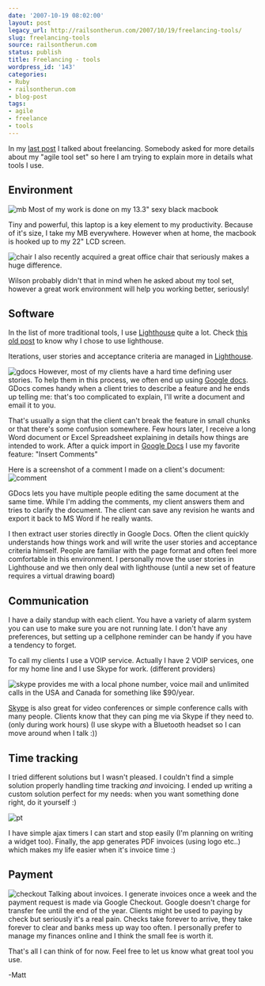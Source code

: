 ```yaml
---
date: '2007-10-19 08:02:00'
layout: post
legacy_url: http://railsontherun.com/2007/10/19/freelancing-tools/
slug: freelancing-tools
source: railsontherun.com
status: publish
title: Freelancing - tools
wordpress_id: '143'
categories:
- Ruby
- railsontherun.com
- blog-post
tags:
- agile
- freelance
- tools
---
```


In my [last post](http://railsontherun.com/2007/10/15/freelancing) I talked about freelancing. Somebody asked for more details about my "agile tool set" so here I am trying to explain more in details what tools I use.





## Environment





![mb](http://farm3.static.flickr.com/2204/1628322525_27ca6a2a6e_m.jpg)
Most of my work is done on my 13.3" sexy black macbook 





Tiny and powerful, this laptop is a key element to my productivity. Because of it's size, I take my MB everywhere. However when at home, the macbook is hooked up to my 22" LCD screen.





![chair](http://farm3.static.flickr.com/2169/1628495345_aae2d8fbbb_m.jpg) I also recently acquired a great office chair that seriously makes a huge difference.





Wilson probably didn't that in mind when he asked about my tool set, however a great work environment will help you working better, seriously!





## Software





In the list of more traditional tools, I use [Lighthouse](http://lighthouseapp.com) quite a lot. Check [this old post](http://railsontherun.com/2007/7/28/why-you-should-seriously-consider-using-lighthouse) to know why I chose to use lighthouse.





Iterations, user stories and acceptance criteria are managed in [Lighthouse](http://lighthouseapp.com).





![gdocs](http://docs.google.com/images/doclist/logo_docs.gif)
However, most of my clients have a hard time defining user stories. To help them in this process, we often end up using [Google docs](http://docs.google.com).
GDocs comes handy when a client tries to describe a feature and he ends up telling me: that's too complicated to explain, I'll write a document and email it to you.





That's usually a sign that the client can't break the feature in small chunks or that there's some confusion somewhere.
Few hours later, I receive a long Word document or Excel Spreadsheet explaining in details how things are intended to work. After a quick import in [Google Docs](http://docs.google.com) I use my favorite feature: "Insert Comments"





Here is a screenshot of a comment I made on a client's document:
![comment](http://farm3.static.flickr.com/2071/1629695728_fb31d71f58_o.jpg)





GDocs lets you have multiple people editing the same document at the same time. While I'm adding the comments, my client answers them and tries to clarify the document. The client can save any revision he wants and export it back to MS Word if he really wants.





I then extract user stories directly in Google Docs. Often the client quickly understands how things work and will write the user stories and acceptance criteria himself. People are familiar with the page format and often feel more comfortable in this environment. I personally move the user stories in Lighthouse and we then only deal with lighthouse (until a new set of feature requires a virtual drawing board)





## Communication





I have a daily standup with each client. You have a variety of alarm system you can use to make sure you are not running late. I don't have any preferences, but setting up a cellphone reminder can be handy if you have a tendency to forget.





To call my clients I use a VOIP service. Actually I have 2 VOIP services, one for my home line and I use Skype for work. (different providers)





![skype](http://c.skype.com/i_preairlift/logos/skype_logo.png)  provides me with a local phone number, voice mail and unlimited calls in the USA and Canada for something like $90/year.





[Skype](http://skype.com) is also great for video conferences or simple conference calls with many people. Clients know that they can ping me via Skype if they need to. (only during work hours)  (I use skype with a Bluetooth headset so I can move around when I talk :))





## Time tracking





I tried different solutions but I wasn't pleased. I couldn't find a simple solution properly handling time tracking _and_ invoicing.
I ended up writing a custom solution perfect for my needs: when you want something done right, do it yourself :)





![pt](http://farm3.static.flickr.com/2232/1629130839_4c89f066e7_o.jpg)





I have simple ajax timers I can start and stop easily (I'm planning on writing a widget too).
Finally, the app generates PDF invoices (using logo etc..) which makes my life easier when it's invoice time :)





## Payment





![checkout](https://checkout.google.com/buyer/images/google_checkout.gif)
Talking about invoices. I generate invoices once a week and the payment request is made via Google Checkout. Google doesn't charge for transfer fee until the end of the year. Clients might be used to paying by check but seriously it's a real pain. Checks take forever to arrive, they take forever to clear and banks mess up way too often. I personally prefer to manage my finances online and I think the small fee is worth it.





That's all I can think of for now. Feel free to let us know what great tool you use.





-Matt
